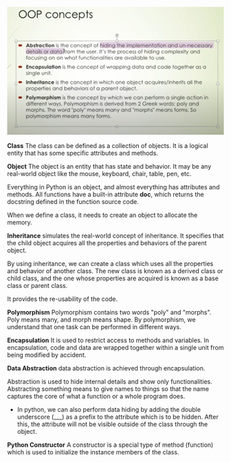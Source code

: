 ![](./Image/oopconcept.PNG)

**Class**
The class can be defined as a collection of objects. It is a logical entity that has some specific attributes and methods.

**Object**
The object is an entity that has state and behavior. It may be any real-world object like the mouse, keyboard, chair, table, pen, etc.

Everything in Python is an object, and almost everything has attributes and methods. All functions have a built-in attribute __doc__, which returns the docstring defined in the function source code.

When we define a class, it needs to create an object to allocate the memory. 

**Inheritance**
simulates the real-world concept of inheritance. It specifies that the child object acquires all the properties and behaviors of the parent object.

By using inheritance, we can create a class which uses all the properties and behavior of another class. The new class is known as a derived class or child class, and the one whose properties are acquired is known as a base class or parent class.

It provides the re-usability of the code.


**Polymorphism**
Polymorphism contains two words "poly" and "morphs". Poly means many, and morph means shape. By polymorphism, we understand that one task can be performed in different ways. 

**Encapsulation**
It is used to restrict access to methods and variables. In encapsulation, code and data are wrapped together within a single unit from being modified by accident.

**Data Abstraction**
data abstraction is achieved through encapsulation.

Abstraction is used to hide internal details and show only functionalities. Abstracting something means to give names to things so that the name captures the core of what a function or a whole program does.

* In python, we can also perform data hiding by adding the double underscore (___) as a prefix to the attribute which is to be hidden. After this, the attribute will not be visible outside of the class through the object.

**Python Constructor**
A constructor is a special type of method (function) which is used to initialize the instance members of the class.